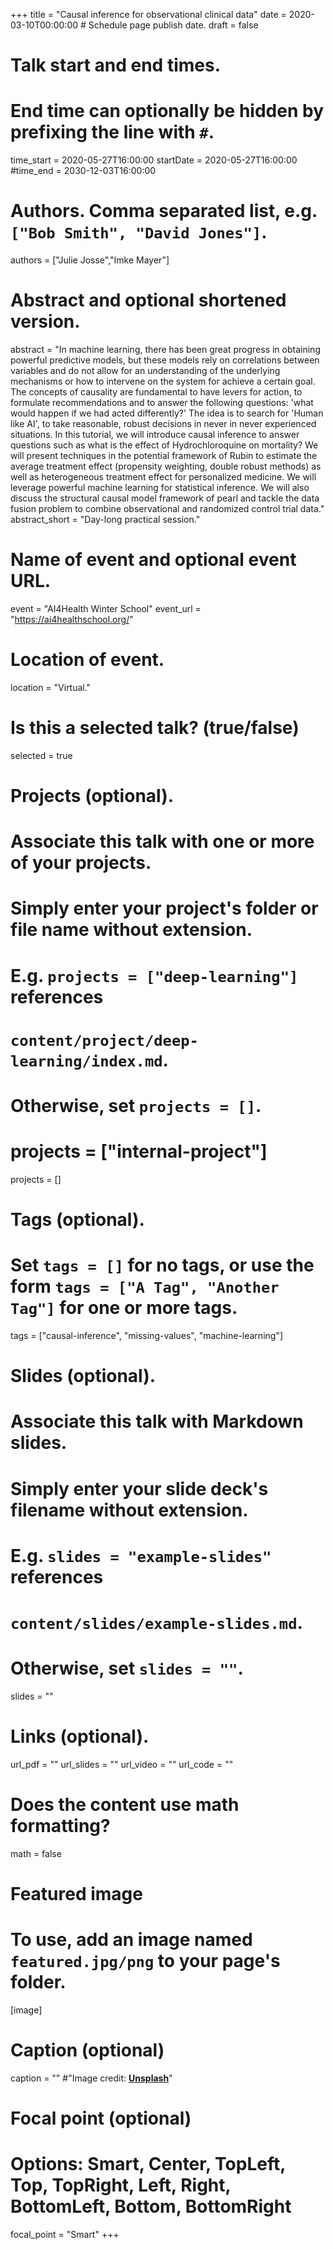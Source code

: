 +++
title = "Causal inference for observational clinical data"
date = 2020-03-10T00:00:00  # Schedule page publish date.
draft = false

# Talk start and end times.
#   End time can optionally be hidden by prefixing the line with `#`.
time_start = 2020-05-27T16:00:00
startDate = 2020-05-27T16:00:00
#time_end = 2030-12-03T16:00:00

# Authors. Comma separated list, e.g. `["Bob Smith", "David Jones"]`.
authors = ["Julie Josse","Imke Mayer"]

# Abstract and optional shortened version.
abstract = "In machine learning, there has been great progress in obtaining powerful predictive models, but these models rely on correlations between variables and do not allow for an understanding of the underlying mechanisms or how to intervene on the system for achieve a certain goal. The concepts of causality are fundamental to have levers for action, to formulate recommendations and to answer the following questions: 'what would happen if we had acted differently?' The idea is to search for 'Human like AI', to take reasonable, robust decisions in never in never experienced situations. In this tutorial, we will introduce causal inference to answer questions such as what is the effect of Hydrochloroquine on mortality? We will present techniques in the potential framework of Rubin to estimate the average treatment effect (propensity weighting, double robust methods) as well as heterogeneous treatment effect for personalized medicine. We will leverage powerful machine learning for statistical inference. We will also discuss the structural causal model framework of pearl and tackle the data fusion problem to combine observational and randomized control trial data."
abstract_short = "Day-long practical session."

# Name of event and optional event URL.
event = "AI4Health Winter School"
event_url = "https://ai4healthschool.org/"

# Location of event.
location = "Virtual."

# Is this a selected talk? (true/false)
selected = true

# Projects (optional).
#   Associate this talk with one or more of your projects.
#   Simply enter your project's folder or file name without extension.
#   E.g. `projects = ["deep-learning"]` references
#   `content/project/deep-learning/index.md`.
#   Otherwise, set `projects = []`.
# projects = ["internal-project"]
projects = []

# Tags (optional).
#   Set `tags = []` for no tags, or use the form `tags = ["A Tag", "Another Tag"]` for one or more tags.
tags = ["causal-inference", "missing-values", "machine-learning"]

# Slides (optional).
#   Associate this talk with Markdown slides.
#   Simply enter your slide deck's filename without extension.
#   E.g. `slides = "example-slides"` references
#   `content/slides/example-slides.md`.
#   Otherwise, set `slides = ""`.
slides = ""

# Links (optional).
url_pdf = ""
url_slides = ""
url_video = ""
url_code = ""

# Does the content use math formatting?
math = false

# Featured image
# To use, add an image named `featured.jpg/png` to your page's folder.
[image]
  # Caption (optional)
  caption = "" #"Image credit: [**Unsplash**](https://unsplash.com/photos/bzdhc5b3Bxs)"

  # Focal point (optional)
  # Options: Smart, Center, TopLeft, Top, TopRight, Left, Right, BottomLeft, Bottom, BottomRight
  focal_point = "Smart"
+++
